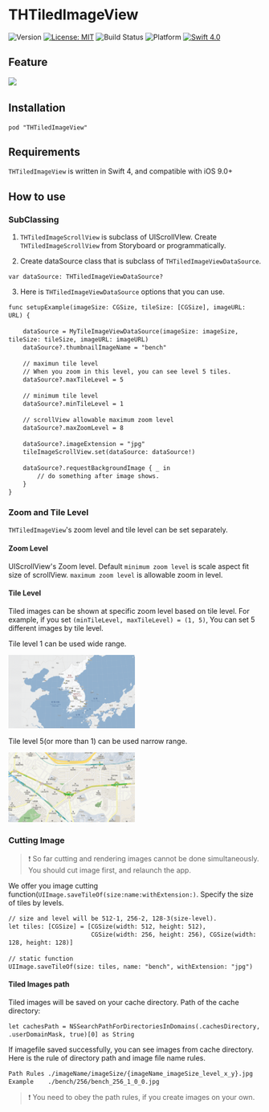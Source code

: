 #  THTiledImageView


![Version](https://img.shields.io/badge/pod-v0.2.0-blue.svg)
[![License: MIT](https://img.shields.io/badge/License-MIT-blue.svg?style=flat)](https://github.com/younatics/YNDropDownMenu/blob/master/LICENSE)
![Build Status](https://img.shields.io/badge/build-passing-brightgreen.svg)
![Platform](https://img.shields.io/badge/platform-ios-lightgrey.svg)
[![Swift 4.0](https://img.shields.io/badge/Swift-4.0-%23FB613C.svg)](https://developer.apple.com/swift/)

## Feature

<img src="images/THTiledImageView.gif" style="max-width: 50%">

## Installation

```
pod "THTiledImageView"
```

## Requirements

`THTiledImageView` is written in Swift 4, and compatible with iOS 9.0+

## How to use

### SubClassing

1. `THTiledImageScrollView` is subclass of UIScrollVIew. Create `THTiledImageScrollView` from Storyboard or programmatically.


2. Create dataSource class that is subclass of `THTiledImageViewDataSource`.

```
var dataSource: THTiledImageViewDataSource?
```


3. Here is `THTiledImageViewDataSource` options that you can use.

```
func setupExample(imageSize: CGSize, tileSize: [CGSize], imageURL: URL) {

    dataSource = MyTileImageViewDataSource(imageSize: imageSize, tileSize: tileSize, imageURL: imageURL)
    dataSource?.thumbnailImageName = "bench"

    // maximun tile level
    // When you zoom in this level, you can see level 5 tiles.
    dataSource?.maxTileLevel = 5

    // minimum tile level
    dataSource?.minTileLevel = 1

    // scrollView allowable maximum zoom level
    dataSource?.maxZoomLevel = 8

    dataSource?.imageExtension = "jpg"
    tileImageScrollView.set(dataSource: dataSource!)

    dataSource?.requestBackgroundImage { _ in
        // do something after image shows.
    }
}
```

### Zoom and Tile Level

`THTiledImageView`'s zoom level and tile level can be set separately.

#### Zoom Level

UIScrollView's Zoom level. Default `minimum zoom level` is scale aspect fit size of scrollView. `maximum zoom level` is allowable zoom in level.

#### Tile Level

Tiled images can be shown at specific zoom level based on tile level. For example, if you set `(minTileLevel, maxTileLevel) = (1, 5)`, You can set 5 different images by tile level.

Tile level 1 can be used wide range.

<img src="images/example_level_1.png" style="max-width: 50%">

Tile level 5(or more than 1) can be used narrow range.

<img src="images/example_level_5.png" style="max-width: 50%">


### Cutting Image

> ❗️ So far cutting and rendering images cannot be done simultaneously. You should cut image first, and relaunch the app.

We offer you image cutting function(`UIImage.saveTileOf(size:name:withExtension:)`. Specify the size of tiles by levels.

```
// size and level will be 512-1, 256-2, 128-3(size-level).
let tiles: [CGSize] = [CGSize(width: 512, height: 512),
                       CGSize(width: 256, height: 256), CGSize(width: 128, height: 128)]

// static function
UIImage.saveTileOf(size: tiles, name: "bench", withExtension: "jpg")
```

#### Tiled Images path

Tiled images will be saved on your cache directory. Path of the cache directory:

```
let cachesPath = NSSearchPathForDirectoriesInDomains(.cachesDirectory, .userDomainMask, true)[0] as String
```

If imagefile saved successfully, you can see images from cache directory. Here is the rule of directory path and image file name rules.

```
Path Rules ./imageName/imageSize/{imageName_imageSize_level_x_y}.jpg
Example    ./bench/256/bench_256_1_0_0.jpg
```

> ❗️ You need to obey the path rules, if you create images on your own.
